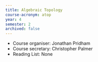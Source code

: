 ```yaml
---
title: Algebraic Topology
course-acronym: atop
year: 4
semester: 2
archived: false
---
```


- Course organiser: Jonathan Pridham
- Course secretary: Christopher Palmer
- Reading List: None